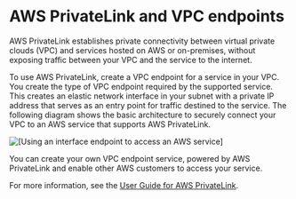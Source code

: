 # AWS PrivateLink and VPC endpoints<a name="endpoint-services-overview"></a>

AWS PrivateLink establishes private connectivity between virtual private clouds \(VPC\) and services hosted on AWS or on\-premises, without exposing traffic between your VPC and the service to the internet\.

To use AWS PrivateLink, create a VPC endpoint for a service in your VPC\. You create the type of VPC endpoint required by the supported service\. This creates an elastic network interface in your subnet with a private IP address that serves as an entry point for traffic destined to the service\. The following diagram shows the basic architecture to securely connect your VPC to an AWS service that supports AWS PrivateLink\.

![\[Using an interface endpoint to access an AWS service\]](http://docs.aws.amazon.com/vpc/latest/userguide/images/vpc-endpoint-privatelink-diagram.png)

You can create your own VPC endpoint service, powered by AWS PrivateLink and enable other AWS customers to access your service\.

For more information, see the [User Guide for AWS PrivateLink](https://docs.aws.amazon.com/vpc/latest/privatelink/)\.